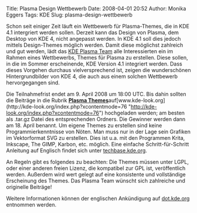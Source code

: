 Title: Plasma Design Wettbewerb
Date: 2008-04-01 20:52
Author: Monika Eggers
Tags: KDE
Slug: plasma-design-wettbewerb

Schon seit einiger Zeit läuft ein Wettbewerb für Plasma-Themes, die in
KDE 4.1 intergriert werden sollen. Derzeit kann das Design von Plasma,
dem Desktop von KDE 4, nicht angepasst werden. In KDE 4.1 soll dies
jedoch mittels Design-Themes möglich werden. Damit diese möglichst
zahlreich und gut werden, lädt das [KDE Plasma
Team](http://plasma.kde.org/ "http://plasma.kde.org/")
alle Interessierten ein im Rahmen eines Wettbewerbs, Themes für Plasma
zu erstellen. Diese sollen, in die im Sommer erscheinende, KDE Version
4.1 integriert werden. Dass dieses Vorgehen durchaus vielversprechend
ist, zeigen die wunderschönen Hintergrundbilder von KDE 4, die auch aus
einem solchen Wettbewerb hervorgegangen sind.


Die Teilnahmefrist endet am 9. April 2008 um 18:00 UTC. Bis dahin
sollten die Beiträge in die Rubrik [**Plasma
Themes**](http://kde-look.org/index.php?xcontentmode=76 "http://kde-look.org/index.php?xcontentmode=76")auf[www.kde-look.org](http://kde-look.org/index.php?xcontentmode=76 "http://kde-look.org/index.php?xcontentmode=76") hochgeladen werden; am besten als .tar.gz Datei des
entsprechenden Ordners. Die Gewinner werden dann am 18. April benannt.
Um eigene Themes zu erstellen sind keine Programmierkenntnisse von
Nöten. Man muss nur in der Lage sein Grafiken im Vektorformat SVG zu
erstellen. Dies ist u.a. mit den Programmen Krita, Inkscape, The GIMP,
Karbon, etc. möglich. Eine einfache Schritt-für-Schritt Anleitung auf
Englisch findet sich unter
[techbase.kde.org](http://techbase.kde.org/index.php?title=Development/Tutorials/Plasma/Theme "http://techbase.kde.org/index.php?title=Development/Tutorials/Plasma/Theme").


An Regeln gibt es folgendes zu beachten: Die Themes müssen unter LGPL,
oder einer anderen freien Lizenz, die kompatibel zur GPL ist,
veröffentlich werden. Außerdem wird wert gelegt auf eine konsistente und
vollständige Erscheinung des Themes. Das Plasma Team wünscht sich
zahlreiche und originelle Beiträge!


Weitere Informationen können der englischen Ankündigung auf
[dot.kde.org](http://dot.kde.org/1206097090/ "http://dot.kde.org/1206097090/") entnommen werden.


<!--break--><!--break--><!-- Saved in parser cache with key kubuntu_wiki:pcache:idhash:2580-0!1!0!!en!2 and timestamp 20080401202928 --><!-- Saved in parser cache with key kubuntu_wiki:pcache:idhash:2580-0!1!0!!en!2 and timestamp 20080401202928 -->
